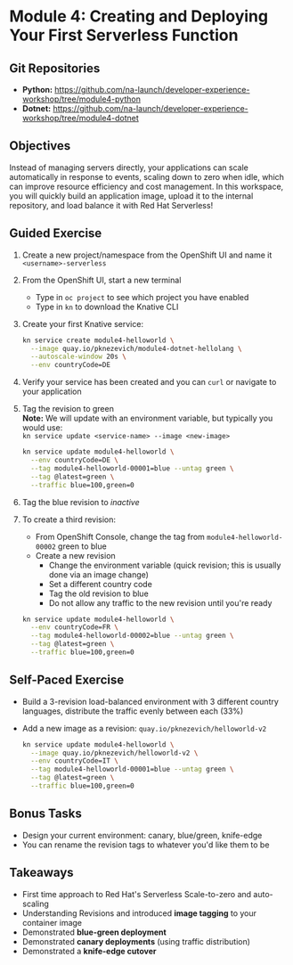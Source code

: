 # Module 4: Creating and Deploying Your First Serverless Function

## Git Repositories

- **Python:** https://github.com/na-launch/developer-experience-workshop/tree/module4-python  
- **Dotnet:** https://github.com/na-launch/developer-experience-workshop/tree/module4-dotnet

## Objectives

Instead of managing servers directly, your applications can scale automatically in response to events, scaling down to zero when idle, which can improve resource efficiency and cost management. In this workspace, you will quickly build an application image, upload it to the internal repository, and load balance it with Red Hat Serverless!

## Guided Exercise

1. Create a new project/namespace from the OpenShift UI and name it `<username>-serverless`
2. From the OpenShift UI, start a new terminal  
   - Type in `oc project` to see which project you have enabled  
   - Type in `kn` to download the Knative CLI
3. Create your first Knative service:

    ```sh
    kn service create module4-helloworld \
      --image quay.io/pknezevich/module4-dotnet-hellolang \
      --autoscale-window 20s \
      --env countryCode=DE
    ```

4. Verify your service has been created and you can `curl` or navigate to your application
5. Tag the revision to green  
   **Note:** We will update with an environment variable, but typically you would use:  
   `kn service update <service-name> --image <new-image>`

    ```sh
    kn service update module4-helloworld \
      --env countryCode=DE \
      --tag module4-helloworld-00001=blue --untag green \
      --tag @latest=green \
      --traffic blue=100,green=0
    ```

6. Tag the blue revision to *inactive*
7. To create a third revision:  
   - From OpenShift Console, change the tag from `module4-helloworld-00002` green to blue  
   - Create a new revision  
     - Change the environment variable (quick revision; this is usually done via an image change)  
     - Set a different country code  
     - Tag the old revision to blue  
     - Do not allow any traffic to the new revision until you're ready

    ```sh
    kn service update module4-helloworld \
      --env countryCode=FR \
      --tag module4-helloworld-00002=blue --untag green \
      --tag @latest=green \
      --traffic blue=100,green=0
    ```

## Self-Paced Exercise

- Build a 3-revision load-balanced environment with 3 different country languages, distribute the traffic evenly between each (33%)
- Add a new image as a revision: `quay.io/pknezevich/helloworld-v2`

    ```sh
    kn service update module4-helloworld \
      --image quay.io/pknezevich/helloworld-v2 \
      --env countryCode=IT \
      --tag module4-helloworld-00001=blue --untag green \
      --tag @latest=green \
      --traffic blue=100,green=0
    ```

## Bonus Tasks

- Design your current environment: canary, blue/green, knife-edge
- You can rename the revision tags to whatever you'd like them to be

## Takeaways

- First time approach to Red Hat's Serverless Scale-to-zero and auto-scaling
- Understanding Revisions and introduced **image tagging** to your container image
- Demonstrated **blue-green deployment**
- Demonstrated **canary deployments** (using traffic distribution)
- Demonstrated a **knife-edge cutover**
